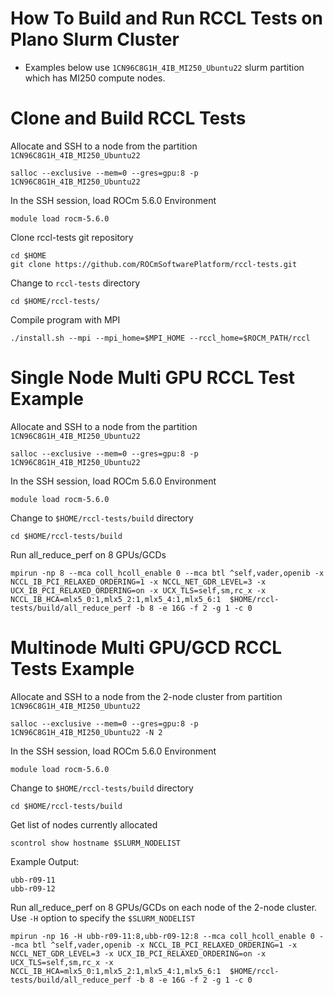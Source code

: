 # How To Build and Run RCCL Tests on Plano Slurm Cluster
- Examples below use `1CN96C8G1H_4IB_MI250_Ubuntu22` slurm partition which has MI250 compute nodes. 
# Clone and Build RCCL Tests
Allocate and SSH to a node from the partition `1CN96C8G1H_4IB_MI250_Ubuntu22`
```
salloc --exclusive --mem=0 --gres=gpu:8 -p 1CN96C8G1H_4IB_MI250_Ubuntu22
```
In the SSH session, load ROCm 5.6.0 Environment
```
module load rocm-5.6.0 
```
Clone rccl-tests git repository 
```
cd $HOME
git clone https://github.com/ROCmSoftwarePlatform/rccl-tests.git
```
Change to `rccl-tests` directory 
```
cd $HOME/rccl-tests/
```
Compile program with MPI 
```
./install.sh --mpi --mpi_home=$MPI_HOME --rccl_home=$ROCM_PATH/rccl
```
# Single Node Multi GPU RCCL Test Example
Allocate and SSH to a node from the partition `1CN96C8G1H_4IB_MI250_Ubuntu22`
```
salloc --exclusive --mem=0 --gres=gpu:8 -p 1CN96C8G1H_4IB_MI250_Ubuntu22
```
In the SSH session, load ROCm 5.6.0 Environment
```
module load rocm-5.6.0 
```
Change to `$HOME/rccl-tests/build` directory 
```
cd $HOME/rccl-tests/build
```
Run all_reduce_perf on 8 GPUs/GCDs
```
mpirun -np 8 --mca coll_hcoll_enable 0 --mca btl ^self,vader,openib -x NCCL_IB_PCI_RELAXED_ORDERING=1 -x NCCL_NET_GDR_LEVEL=3 -x UCX_IB_PCI_RELAXED_ORDERING=on -x UCX_TLS=self,sm,rc_x -x NCCL_IB_HCA=mlx5_0:1,mlx5_2:1,mlx5_4:1,mlx5_6:1  $HOME/rccl-tests/build/all_reduce_perf -b 8 -e 16G -f 2 -g 1 -c 0
```

# Multinode Multi GPU/GCD RCCL Tests Example 
Allocate and SSH to a node from the 2-node cluster from partition `1CN96C8G1H_4IB_MI250_Ubuntu22`
```
salloc --exclusive --mem=0 --gres=gpu:8 -p 1CN96C8G1H_4IB_MI250_Ubuntu22 -N 2
```
In the SSH session, load ROCm 5.6.0 Environment
```
module load rocm-5.6.0 
```
Change to `$HOME/rccl-tests/build` directory 
```
cd $HOME/rccl-tests/build
```
Get list of nodes currently allocated
```
scontrol show hostname $SLURM_NODELIST
```
Example Output: 
```
ubb-r09-11
ubb-r09-12
```
Run all_reduce_perf on 8 GPUs/GCDs on each node of the 2-node cluster. Use `-H` option to specify the `$SLURM_NODELIST`
```
mpirun -np 16 -H ubb-r09-11:8,ubb-r09-12:8 --mca coll_hcoll_enable 0 --mca btl ^self,vader,openib -x NCCL_IB_PCI_RELAXED_ORDERING=1 -x NCCL_NET_GDR_LEVEL=3 -x UCX_IB_PCI_RELAXED_ORDERING=on -x UCX_TLS=self,sm,rc_x -x NCCL_IB_HCA=mlx5_0:1,mlx5_2:1,mlx5_4:1,mlx5_6:1  $HOME/rccl-tests/build/all_reduce_perf -b 8 -e 16G -f 2 -g 1 -c 0
```
